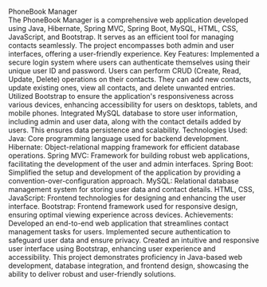 PhoneBook Manager 	
The PhoneBook Manager is a comprehensive web application developed using Java, Hibernate, Spring MVC, Spring Boot, MySQL, HTML, CSS, JavaScript, and Bootstrap. It serves as an efficient tool for managing contacts seamlessly. The project encompasses both admin and user interfaces, offering a user-friendly experience.
Key Features: 
Implemented a secure login system where users can authenticate themselves using their unique user ID and password.
Users can perform CRUD (Create, Read, Update, Delete) operations on their contacts. They can add new contacts, update existing ones, view all contacts, and delete unwanted entries.
Utilized Bootstrap to ensure the application's responsiveness across various devices, enhancing accessibility for users on desktops, tablets, and mobile phones.
Integrated MySQL database to store user information, including admin and user data, along with the contact details added by users. This ensures data persistence and scalability.
Technologies Used: 
Java: Core programming language used for backend development.
Hibernate: Object-relational mapping framework for efficient database operations.
Spring MVC: Framework for building robust web applications, facilitating the development of the user and admin interfaces.
Spring Boot: Simplified the setup and development of the application by providing a convention-over-configuration approach.
MySQL: Relational database management system for storing user data and contact details.
HTML, CSS, JavaScript: Frontend technologies for designing and enhancing the user interface.
Bootstrap: Frontend framework used for responsive design, ensuring optimal viewing experience across devices.
Achievements: 
Developed an end-to-end web application that streamlines contact management tasks for users.
Implemented secure authentication to safeguard user data and ensure privacy.
Created an intuitive and responsive user interface using Bootstrap, enhancing user experience and accessibility.
This project demonstrates proficiency in Java-based web development, database integration, and frontend design, showcasing the ability to deliver robust and user-friendly solutions.

